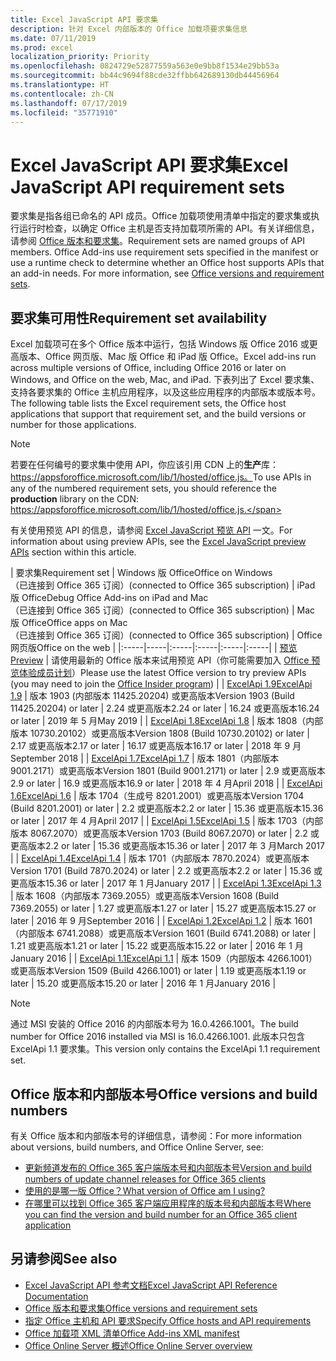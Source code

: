 ```yaml
---
title: Excel JavaScript API 要求集
description: 针对 Excel 内部版本的 Office 加载项要求集信息
ms.date: 07/11/2019
ms.prod: excel
localization_priority: Priority
ms.openlocfilehash: 0824729e52877559a563e0e9bb8f1534e29bb53a
ms.sourcegitcommit: bb44c9694f88cde32ffbb642689130db44456964
ms.translationtype: HT
ms.contentlocale: zh-CN
ms.lasthandoff: 07/17/2019
ms.locfileid: "35771910"
---
```

# <a name="excel-javascript-api-requirement-sets"></a><span data-ttu-id="ec1c3-103">Excel JavaScript API 要求集</span><span class="sxs-lookup"><span data-stu-id="ec1c3-103">Excel JavaScript API requirement sets</span></span>

<span data-ttu-id="ec1c3-p101">要求集是指各组已命名的 API 成员。Office 加载项使用清单中指定的要求集或执行运行时检查，以确定 Office 主机是否支持加载项所需的 API。有关详细信息，请参阅 [Office 版本和要求集](/office/dev/add-ins/develop/office-versions-and-requirement-sets)。</span><span class="sxs-lookup"><span data-stu-id="ec1c3-p101">Requirement sets are named groups of API members. Office Add-ins use requirement sets specified in the manifest or use a runtime check to determine whether an Office host supports APIs that an add-in needs. For more information, see [Office versions and requirement sets](/office/dev/add-ins/develop/office-versions-and-requirement-sets).</span></span>

## <a name="requirement-set-availability"></a><span data-ttu-id="ec1c3-107">要求集可用性</span><span class="sxs-lookup"><span data-stu-id="ec1c3-107">Requirement set availability</span></span>

<span data-ttu-id="ec1c3-108">Excel 加载项可在多个 Office 版本中运行，包括 Windows 版 Office 2016 或更高版本、Office 网页版、Mac 版 Office 和 iPad 版 Office。</span><span class="sxs-lookup"><span data-stu-id="ec1c3-108">Excel add-ins run across multiple versions of Office, including Office 2016 or later on Windows, and Office on the web, Mac, and iPad.</span></span> <span data-ttu-id="ec1c3-109">下表列出了 Excel 要求集、支持各要求集的 Office 主机应用程序，以及这些应用程序的内部版本或版本号。</span><span class="sxs-lookup"><span data-stu-id="ec1c3-109">The following table lists the Excel requirement sets, the Office host applications that support that requirement set, and the build versions or number for those applications.</span></span>

> [!NOTE]
> <span data-ttu-id="ec1c3-110">若要在任何编号的要求集中使用 API，你应该引用 CDN 上的**生产**库：https://appsforoffice.microsoft.com/lib/1/hosted/office.js。</span><span class="sxs-lookup"><span data-stu-id="ec1c3-110">To use APIs in any of the numbered requirement sets, you should reference the **production** library on the CDN: https://appsforoffice.microsoft.com/lib/1/hosted/office.js.</span></span>
>
> <span data-ttu-id="ec1c3-111">有关使用预览 API 的信息，请参阅 [Excel JavaScript 预览 API](./excel-preview-apis.md) 一文。</span><span class="sxs-lookup"><span data-stu-id="ec1c3-111">For information about using preview APIs, see the [Excel JavaScript preview APIs](./excel-preview-apis.md) section within this article.</span></span>

|  <span data-ttu-id="ec1c3-112">要求集</span><span class="sxs-lookup"><span data-stu-id="ec1c3-112">Requirement set</span></span>  |  <span data-ttu-id="ec1c3-113">Windows 版 Office</span><span class="sxs-lookup"><span data-stu-id="ec1c3-113">Office on Windows</span></span><br><span data-ttu-id="ec1c3-114">（已连接到 Office 365 订阅）</span><span class="sxs-lookup"><span data-stu-id="ec1c3-114">(connected to Office 365 subscription)</span></span>  |  <span data-ttu-id="ec1c3-115">iPad 版 Office</span><span class="sxs-lookup"><span data-stu-id="ec1c3-115">Debug Office Add-ins on iPad and Mac</span></span><br><span data-ttu-id="ec1c3-116">（已连接到 Office 365 订阅）</span><span class="sxs-lookup"><span data-stu-id="ec1c3-116">(connected to Office 365 subscription)</span></span>  |  <span data-ttu-id="ec1c3-117">Mac 版 Office</span><span class="sxs-lookup"><span data-stu-id="ec1c3-117">Office apps on Mac</span></span><br><span data-ttu-id="ec1c3-118">（已连接到 Office 365 订阅）</span><span class="sxs-lookup"><span data-stu-id="ec1c3-118">(connected to Office 365 subscription)</span></span>  | <span data-ttu-id="ec1c3-119">Office 网页版</span><span class="sxs-lookup"><span data-stu-id="ec1c3-119">Office on the web</span></span> |
|:-----|-----|:-----|:-----|:-----|:-----|
| [<span data-ttu-id="ec1c3-120">预览</span><span class="sxs-lookup"><span data-stu-id="ec1c3-120">Preview</span></span>](./excel-preview-apis.md)  | <span data-ttu-id="ec1c3-121">请使用最新的 Office 版本来试用预览 API（你可能需要加入 [Office 预览体验成员计划](https://products.office.com/office-insider)）</span><span class="sxs-lookup"><span data-stu-id="ec1c3-121">Please use the latest Office version to try preview APIs (you may need to join the [Office Insider program](https://products.office.com/office-insider))</span></span> |
| [<span data-ttu-id="ec1c3-122">ExcelApi 1.9</span><span class="sxs-lookup"><span data-stu-id="ec1c3-122">ExcelApi 1.9</span></span>](./excel-api-1-9-requirement-set.md)  | <span data-ttu-id="ec1c3-123">版本 1903 (内部版本 11425.20204) 或更高版本</span><span class="sxs-lookup"><span data-stu-id="ec1c3-123">Version 1903 (Build 11425.20204) or later</span></span> | <span data-ttu-id="ec1c3-124">2.24 或更高版本</span><span class="sxs-lookup"><span data-stu-id="ec1c3-124">2.24 or later</span></span> | <span data-ttu-id="ec1c3-125">16.24 或更高版本</span><span class="sxs-lookup"><span data-stu-id="ec1c3-125">16.24 or later</span></span> | <span data-ttu-id="ec1c3-126">2019 年 5 月</span><span class="sxs-lookup"><span data-stu-id="ec1c3-126">May 2019</span></span> |
| [<span data-ttu-id="ec1c3-127">ExcelApi 1.8</span><span class="sxs-lookup"><span data-stu-id="ec1c3-127">ExcelApi 1.8</span></span>](./excel-api-1-8-requirement-set.md)  | <span data-ttu-id="ec1c3-128">版本 1808（内部版本 10730.20102）或更高版本</span><span class="sxs-lookup"><span data-stu-id="ec1c3-128">Version 1808 (Build 10730.20102) or later</span></span> | <span data-ttu-id="ec1c3-129">2.17 或更高版本</span><span class="sxs-lookup"><span data-stu-id="ec1c3-129">2.17 or later</span></span> | <span data-ttu-id="ec1c3-130">16.17 或更高版本</span><span class="sxs-lookup"><span data-stu-id="ec1c3-130">16.17 or later</span></span> | <span data-ttu-id="ec1c3-131">2018 年 9 月</span><span class="sxs-lookup"><span data-stu-id="ec1c3-131">September 2018</span></span> |
| [<span data-ttu-id="ec1c3-132">ExcelApi 1.7</span><span class="sxs-lookup"><span data-stu-id="ec1c3-132">ExcelApi 1.7</span></span>](./excel-api-1-7-requirement-set.md)  | <span data-ttu-id="ec1c3-133">版本 1801（内部版本 9001.2171）或更高版本</span><span class="sxs-lookup"><span data-stu-id="ec1c3-133">Version 1801 (Build 9001.2171) or later</span></span>   | <span data-ttu-id="ec1c3-134">2.9 或更高版本</span><span class="sxs-lookup"><span data-stu-id="ec1c3-134">2.9 or later</span></span>  | <span data-ttu-id="ec1c3-135">16.9 或更高版本</span><span class="sxs-lookup"><span data-stu-id="ec1c3-135">16.9 or later</span></span>  | <span data-ttu-id="ec1c3-136">2018 年 4 月</span><span class="sxs-lookup"><span data-stu-id="ec1c3-136">April 2018</span></span> |
| [<span data-ttu-id="ec1c3-137">ExcelApi 1.6</span><span class="sxs-lookup"><span data-stu-id="ec1c3-137">ExcelApi 1.6</span></span>](./excel-api-1-6-requirement-set.md)  | <span data-ttu-id="ec1c3-138">版本 1704（生成号 8201.2001）或更高版本</span><span class="sxs-lookup"><span data-stu-id="ec1c3-138">Version 1704 (Build 8201.2001) or later</span></span>   | <span data-ttu-id="ec1c3-139">2.2 或更高版本</span><span class="sxs-lookup"><span data-stu-id="ec1c3-139">2.2 or later</span></span>  | <span data-ttu-id="ec1c3-140">15.36 或更高版本</span><span class="sxs-lookup"><span data-stu-id="ec1c3-140">15.36 or later</span></span> | <span data-ttu-id="ec1c3-141">2017 年 4 月</span><span class="sxs-lookup"><span data-stu-id="ec1c3-141">April 2017</span></span> |
| [<span data-ttu-id="ec1c3-142">ExcelApi 1.5</span><span class="sxs-lookup"><span data-stu-id="ec1c3-142">ExcelApi 1.5</span></span>](./excel-api-1-5-requirement-set.md)  | <span data-ttu-id="ec1c3-143">版本 1703（内部版本 8067.2070）或更高版本</span><span class="sxs-lookup"><span data-stu-id="ec1c3-143">Version 1703 (Build 8067.2070) or later</span></span>   | <span data-ttu-id="ec1c3-144">2.2 或更高版本</span><span class="sxs-lookup"><span data-stu-id="ec1c3-144">2.2 or later</span></span>  | <span data-ttu-id="ec1c3-145">15.36 或更高版本</span><span class="sxs-lookup"><span data-stu-id="ec1c3-145">15.36 or later</span></span> | <span data-ttu-id="ec1c3-146">2017 年 3 月</span><span class="sxs-lookup"><span data-stu-id="ec1c3-146">March 2017</span></span> |
| [<span data-ttu-id="ec1c3-147">ExcelApi 1.4</span><span class="sxs-lookup"><span data-stu-id="ec1c3-147">ExcelApi 1.4</span></span>](./excel-api-1-4-requirement-set.md)  | <span data-ttu-id="ec1c3-148">版本 1701（内部版本 7870.2024）或更高版本</span><span class="sxs-lookup"><span data-stu-id="ec1c3-148">Version 1701 (Build 7870.2024) or later</span></span>   | <span data-ttu-id="ec1c3-149">2.2 或更高版本</span><span class="sxs-lookup"><span data-stu-id="ec1c3-149">2.2 or later</span></span>  | <span data-ttu-id="ec1c3-150">15.36 或更高版本</span><span class="sxs-lookup"><span data-stu-id="ec1c3-150">15.36 or later</span></span> | <span data-ttu-id="ec1c3-151">2017 年 1 月</span><span class="sxs-lookup"><span data-stu-id="ec1c3-151">January 2017</span></span> |
| [<span data-ttu-id="ec1c3-152">ExcelApi 1.3</span><span class="sxs-lookup"><span data-stu-id="ec1c3-152">ExcelApi 1.3</span></span>](./excel-api-1-3-requirement-set.md)  | <span data-ttu-id="ec1c3-153">版本 1608（内部版本 7369.2055）或更高版本</span><span class="sxs-lookup"><span data-stu-id="ec1c3-153">Version 1608 (Build 7369.2055) or later</span></span>   | <span data-ttu-id="ec1c3-154">1.27 或更高版本</span><span class="sxs-lookup"><span data-stu-id="ec1c3-154">1.27 or later</span></span> | <span data-ttu-id="ec1c3-155">15.27 或更高版本</span><span class="sxs-lookup"><span data-stu-id="ec1c3-155">15.27 or later</span></span> | <span data-ttu-id="ec1c3-156">2016 年 9 月</span><span class="sxs-lookup"><span data-stu-id="ec1c3-156">September 2016</span></span> |
| [<span data-ttu-id="ec1c3-157">ExcelApi 1.2</span><span class="sxs-lookup"><span data-stu-id="ec1c3-157">ExcelApi 1.2</span></span>](./excel-api-1-2-requirement-set.md)  | <span data-ttu-id="ec1c3-158">版本 1601（内部版本 6741.2088）或更高版本</span><span class="sxs-lookup"><span data-stu-id="ec1c3-158">Version 1601 (Build 6741.2088) or later</span></span>   | <span data-ttu-id="ec1c3-159">1.21 或更高版本</span><span class="sxs-lookup"><span data-stu-id="ec1c3-159">1.21 or later</span></span> | <span data-ttu-id="ec1c3-160">15.22 或更高版本</span><span class="sxs-lookup"><span data-stu-id="ec1c3-160">15.22 or later</span></span> | <span data-ttu-id="ec1c3-161">2016 年 1 月</span><span class="sxs-lookup"><span data-stu-id="ec1c3-161">January 2016</span></span> |
| [<span data-ttu-id="ec1c3-162">ExcelApi 1.1</span><span class="sxs-lookup"><span data-stu-id="ec1c3-162">ExcelApi 1.1</span></span>](./excel-api-1-1-requirement-set.md)  | <span data-ttu-id="ec1c3-163">版本 1509（内部版本 4266.1001）或更高版本</span><span class="sxs-lookup"><span data-stu-id="ec1c3-163">Version 1509 (Build 4266.1001) or later</span></span>   | <span data-ttu-id="ec1c3-164">1.19 或更高版本</span><span class="sxs-lookup"><span data-stu-id="ec1c3-164">1.19 or later</span></span> | <span data-ttu-id="ec1c3-165">15.20 或更高版本</span><span class="sxs-lookup"><span data-stu-id="ec1c3-165">15.20 or later</span></span> | <span data-ttu-id="ec1c3-166">2016 年 1 月</span><span class="sxs-lookup"><span data-stu-id="ec1c3-166">January 2016</span></span> |

> [!NOTE]
> <span data-ttu-id="ec1c3-167">通过 MSI 安装的 Office 2016 的内部版本号为 16.0.4266.1001。</span><span class="sxs-lookup"><span data-stu-id="ec1c3-167">The build number for Office 2016 installed via MSI is 16.0.4266.1001.</span></span> <span data-ttu-id="ec1c3-168">此版本只包含 ExcelApi 1.1 要求集。</span><span class="sxs-lookup"><span data-stu-id="ec1c3-168">This version only contains the ExcelApi 1.1 requirement set.</span></span>

## <a name="office-versions-and-build-numbers"></a><span data-ttu-id="ec1c3-169">Office 版本和内部版本号</span><span class="sxs-lookup"><span data-stu-id="ec1c3-169">Office versions and build numbers</span></span>

<span data-ttu-id="ec1c3-170">有关 Office 版本和内部版本号的详细信息，请参阅：</span><span class="sxs-lookup"><span data-stu-id="ec1c3-170">For more information about versions, build numbers, and Office Online Server, see:</span></span>

- [<span data-ttu-id="ec1c3-171">更新频道发布的 Office 365 客户端版本号和内部版本号</span><span class="sxs-lookup"><span data-stu-id="ec1c3-171">Version and build numbers of update channel releases for Office 365 clients</span></span>](https://support.office.com/article/version-and-build-numbers-of-update-channel-releases-ae942449-1fca-4484-898b-a933ea23def7)
- [<span data-ttu-id="ec1c3-172">使用的是哪一版 Office？</span><span class="sxs-lookup"><span data-stu-id="ec1c3-172">What version of Office am I using?</span></span>](https://support.office.com/article/What-version-of-Office-am-I-using-932788b8-a3ce-44bf-bb09-e334518b8b19)
- [<span data-ttu-id="ec1c3-173">在哪里可以找到 Office 365 客户端应用程序的版本号和内部版本号</span><span class="sxs-lookup"><span data-stu-id="ec1c3-173">Where you can find the version and build number for an Office 365 client application</span></span>](https://support.office.com/article/version-and-build-numbers-of-update-channel-releases-ae942449-1fca-4484-898b-a933ea23def7)

## <a name="see-also"></a><span data-ttu-id="ec1c3-174">另请参阅</span><span class="sxs-lookup"><span data-stu-id="ec1c3-174">See also</span></span>

- [<span data-ttu-id="ec1c3-175">Excel JavaScript API 参考文档</span><span class="sxs-lookup"><span data-stu-id="ec1c3-175">Excel JavaScript API Reference Documentation</span></span>](/javascript/api/excel)
- [<span data-ttu-id="ec1c3-176">Office 版本和要求集</span><span class="sxs-lookup"><span data-stu-id="ec1c3-176">Office versions and requirement sets</span></span>](/office/dev/add-ins/develop/office-versions-and-requirement-sets)
- [<span data-ttu-id="ec1c3-177">指定 Office 主机和 API 要求</span><span class="sxs-lookup"><span data-stu-id="ec1c3-177">Specify Office hosts and API requirements</span></span>](/office/dev/add-ins/develop/specify-office-hosts-and-api-requirements)
- [<span data-ttu-id="ec1c3-178">Office 加载项 XML 清单</span><span class="sxs-lookup"><span data-stu-id="ec1c3-178">Office Add-ins XML manifest</span></span>](/office/dev/add-ins/develop/add-in-manifests)
- [<span data-ttu-id="ec1c3-179">Office Online Server 概述</span><span class="sxs-lookup"><span data-stu-id="ec1c3-179">Office Online Server overview</span></span>](/officeonlineserver/office-online-server-overview)
